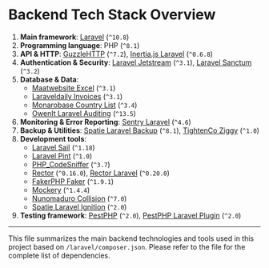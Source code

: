 # Backend Tech Stack Overview

1. **Main framework**: [Laravel](https://laravel.com/) (`^10.8`)
2. **Programming language**: PHP (`^8.1`)
3. **API & HTTP**: [GuzzleHTTP](https://docs.guzzlephp.org/) (`^7.2`), [Inertia.js Laravel](https://inertiajs.com/server-side-setup) (`^0.6.8`)
4. **Authentication & Security**: [Laravel Jetstream](https://jetstream.laravel.com/) (`^3.1`), [Laravel Sanctum](https://laravel.com/docs/10.x/sanctum) (`^3.2`)
5. **Database & Data**:
   - [Maatwebsite Excel](https://docs.laravel-excel.com/) (`^3.1`)
   - [Laraveldaily Invoices](https://laraveldaily.com/package/laravel-invoices/) (`^3.1`)
   - [Monarobase Country List](https://github.com/Monarobase/country-list) (`^3.4`)
   - [OwenIt Laravel Auditing](https://github.com/owen-it/laravel-auditing) (`^13.5`)
6. **Monitoring & Error Reporting**: [Sentry Laravel](https://docs.sentry.io/platforms/php/guides/laravel/) (`^4.6`)
7. **Backup & Utilities**: [Spatie Laravel Backup](https://spatie.be/docs/laravel-backup) (`^8.1`), [TightenCo Ziggy](https://github.com/tighten/ziggy) (`^1.0`)
8. **Development tools**:
   - [Laravel Sail](https://laravel.com/docs/10.x/sail) (`^1.18`)
   - [Laravel Pint](https://laravel.com/docs/10.x/pint) (`^1.0`)
   - [PHP_CodeSniffer](https://github.com/squizlabs/PHP_CodeSniffer) (`^3.7`)
   - [Rector](https://github.com/rectorphp/rector) (`^0.16.0`), [Rector Laravel](https://github.com/driftingly/rector-laravel) (`^0.20.0`)
   - [FakerPHP Faker](https://fakerphp.github.io/) (`^1.9.1`)
   - [Mockery](https://github.com/mockery/mockery) (`^1.4.4`)
   - [Nunomaduro Collision](https://github.com/nunomaduro/collision) (`^7.0`)
   - [Spatie Laravel Ignition](https://spatie.be/docs/laravel-ignition) (`^2.0`)
9. **Testing framework**: [PestPHP](https://pestphp.com/) (`^2.0`), [PestPHP Laravel Plugin](https://pestphp.com/docs/laravel) (`^2.0`)

---

This file summarizes the main backend technologies and tools used in this project based on `/laravel/composer.json`. Please refer to the file for the complete list of dependencies.
